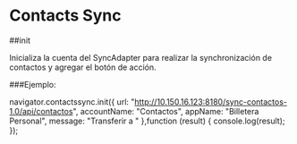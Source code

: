 # Contacts Sync

##init

Inicializa la cuenta del SyncAdapter para realizar la synchronización de contactos y agregar el botón de acción.

###Ejemplo:

navigator.contactssync.init({
            url: "http://10.150.16.123:8180/sync-contactos-1.0/api/contactos",
            accountName: "Contactos",
            appName: "Billetera Personal",
            message: "Transferir a "
          },function (result) {
            console.log(result);
          });